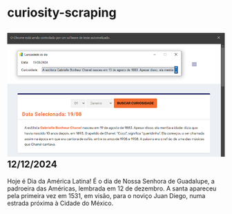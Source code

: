 # curiosity-scraping
![Budget](./execucao.png)
12/12/2024
-
Hoje é Dia da América Latina! É o dia de Nossa Senhora de Guadalupe, a padroeira das Américas, lembrada em 12 de dezembro. A santa apareceu pela primeira vez em 1531, em visão, para o noviço Juan Diego, numa estrada próxima à Cidade do México.
